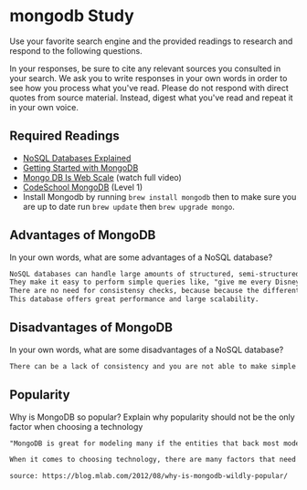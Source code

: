 # mongodb Study

Use your favorite search engine and the provided readings to research and
respond to the following questions.

In your responses, be sure to cite any relevant sources you consulted in your
search. We ask you to write responses in your own words in order to see how you
process what you've read. Please do not respond with direct quotes from source
material. Instead, digest what you've read and repeat it in your own voice.

## Required Readings

- [NoSQL Databases Explained](https://www.mongodb.com/nosql-explained)
- [Getting Started with MongoDB](https://docs.mongodb.org/getting-started/shell/)
- [Mongo DB Is Web Scale](https://www.youtube.com/watch?v=b2F-DItXtZs) (watch full video)
- [CodeSchool MongoDB](https://www.codeschool.com/courses/the-magical-marvels-of-mongodb) (Level 1)
- Install Mongodb by running `brew install mongodb` then to make sure you are up
to date run `brew update` then `brew upgrade mongo`.

## Advantages of MongoDB

In your own words, what are some advantages of a NoSQL database?

```md
NoSQL databases can handle large amounts of structured, semi-structured and unstructured data.
They make it easy to perform simple queries like, "give me every Disney movie from the 80's", but that also means that the data must be consistent across the database.
There are no need for consistensy checks, because because the different rows are unrelated to each other. You can have a database distributed across many different machines that only have part of a table and because the nodes don't communicate with each other, there's no limit to the number that you can have.
This database offers great performance and large scalability.

```

## Disadvantages of MongoDB

In your own words, what are some disadvantages of a NoSQL database?

```md
There can be a lack of consistency and you are not able to make simple relational queries like you can do in SQL. You can only give the value with the index.
```

## Popularity

Why is MongoDB so popular?  Explain why popularity should not be the only factor
when choosing a technology

```md
"MongoDB is great for modeling many if the entities that back most modern web apps"

When it comes to choosing technology, there are many factors that need to be considered. Just because something may be fast or scalable does not mean it is the right choice for your requirements and choosing the wrong technology can cost more than what you thought it was saving.

source: https://blog.mlab.com/2012/08/why-is-mongodb-wildly-popular/
```
